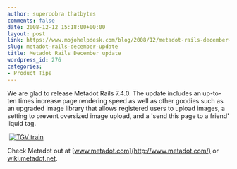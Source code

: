 ```yaml
---
author: supercobra thatbytes
comments: false
date: 2008-12-12 15:18:00+00:00
layout: post
link: https://www.mojohelpdesk.com/blog/2008/12/metadot-rails-december-update/
slug: metadot-rails-december-update
title: Metadot Rails December update
wordpress_id: 276
categories:
- Product Tips
---
```


We are glad to release Metadot Rails 7.4.0. The update includes an up-to-ten times increase page rendering speed as well as other goodies such as an upgraded image library that allows registered users to upload images, a setting to prevent oversized image upload, and a 'send this page to a friend' liquid tag.


 [![TGV train](http://www.mojohelpdesk.com/blog/wordpress/wp-content/uploads/2008/12/TGV-train.jpg)](http://www.mojohelpdesk.com/blog/wordpress/wp-content/uploads/2008/12/TGV-train.jpg)




Check Metadot out at [www.metadot.com](http://www.metadot.com/) or [wiki.metadot.net](http://wiki.metadot.net/).
